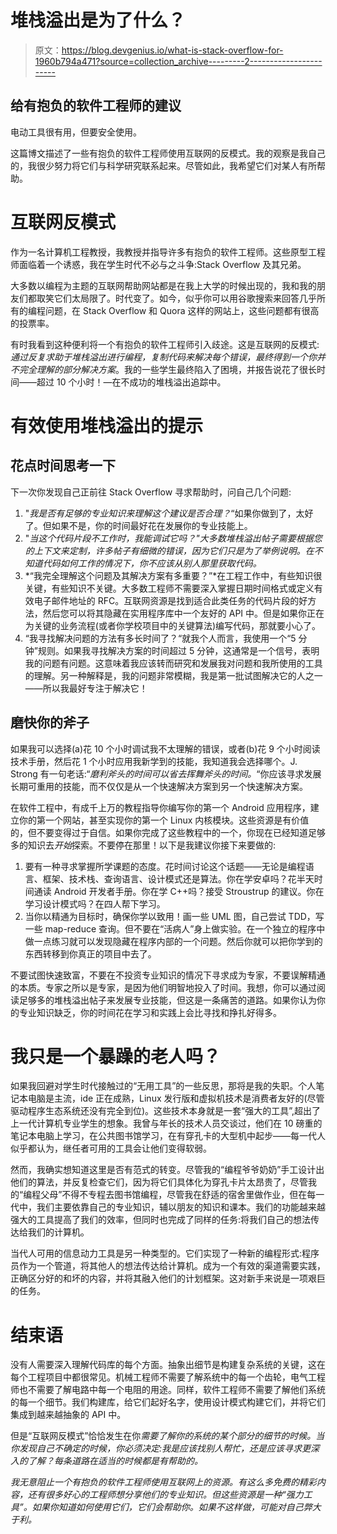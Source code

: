 # 堆栈溢出是为了什么？

> 原文：<https://blog.devgenius.io/what-is-stack-overflow-for-1960b794a471?source=collection_archive---------2----------------------->

## 给有抱负的软件工程师的建议

电动工具很有用，但要安全使用。

这篇博文描述了一些有抱负的软件工程师使用互联网的反模式。我的观察是我自己的，我很少努力将它们与科学研究联系起来。尽管如此，我希望它们对某人有所帮助。

# 互联网反模式

作为一名计算机工程教授，我教授并指导许多有抱负的软件工程师。这些原型工程师面临着一个诱惑，我在学生时代不必与之斗争:Stack Overflow 及其兄弟。

大多数以编程为主题的互联网帮助网站都是在我上大学的时候出现的，我和我的朋友们都取笑它们太局限了。时代变了。如今，似乎你可以用谷歌搜索来回答几乎所有的编程问题，在 Stack Overflow 和 Quora 这样的网站上，这些问题都有很高的投票率。

有时我看到这种便利将一个有抱负的软件工程师引入歧途。这是互联网的反模式:*通过反复求助于堆栈溢出进行编程，复制代码来解决每个错误，最终得到一个你并不完全理解的部分解决方案*。我的一些学生最终陷入了困境，并报告说花了很长时间——超过 10 个小时！—在不成功的堆栈溢出追踪中。

# 有效使用堆栈溢出的提示

## 花点时间思考一下

下一次你发现自己正前往 Stack Overflow 寻求帮助时，问自己几个问题:

1.  "*我是否有足够的专业知识来理解这个建议是否合理？*“如果你做到了，太好了。但如果不是，你的时间最好花在发展你的专业技能上。
2.  "*当这个代码片段不工作时，我能调试它吗？"大多数堆栈溢出帖子需要根据您的上下文来定制，许多帖子有细微的错误，因为它们只是为了举例说明。在不知道代码如何工作的情况下，你不应该从别人那里获取代码。*
3.  *“我完全理解这个问题及其解决方案有多重要？”*在工程工作中，有些知识很关键，有些知识不关键。大多数工程师不需要深入掌握日期时间格式或定义有效电子邮件地址的 RFC。互联网资源是找到适合此类任务的代码片段的好方法，然后您可以将其隐藏在实用程序库中一个友好的 API 中。但是如果你正在为关键的业务流程(或者你学校项目中的关键算法)编写代码，那就要小心了。
4.  “我寻找解决问题的方法有多长时间了？“就我个人而言，我使用一个“5 分钟”规则。如果我寻找解决方案的时间超过 5 分钟，这通常是一个信号，表明我的问题有问题。这意味着我应该转而研究和发展我对问题和我所使用的工具的理解。另一种解释是，我的问题非常模糊，我是第一批试图解决它的人之一——所以我最好专注于解决它！

## 磨快你的斧子

如果我可以选择(a)花 10 个小时调试我不太理解的错误，或者(b)花 9 个小时阅读技术手册，然后花 1 个小时应用我新学到的技能，我知道我会选择哪个。J. Strong 有一句老话:“*磨利斧头的时间可以省去挥舞斧头的时间。*“你应该寻求发展长期可重用的技能，而不仅仅是从一个快速解决方案到另一个快速解决方案。

在软件工程中，有成千上万的教程指导你编写你的第一个 Android 应用程序，建立你的第一个网站，甚至实现你的第一个 Linux 内核模块。这些资源是有价值的，但不要变得过于自信。如果你完成了这些教程中的一个，你现在已经知道足够多的知识去*开始*探索。不要停在那里！以下是我建议你接下来要做的:

1.  要有一种寻求掌握所学课题的态度。花时间讨论这个话题——无论是编程语言、框架、技术栈、查询语言、设计模式还是算法。你在学安卓吗？花半天时间通读 Android 开发者手册。你在学 C++吗？接受 Stroustrup 的建议。你在学习设计模式吗？在四人帮下学习。
2.  当你以精通为目标时，确保你学以致用！画一些 UML 图，自己尝试 TDD，写一些 map-reduce 查询。但不要在“活病人”身上做实验。在一个独立的程序中做一点练习就可以发现隐藏在程序内部的一个问题。然后你就可以把你学到的东西转移到你真正的项目中去了。

不要试图快速致富，不要在不投资专业知识的情况下寻求成为专家，不要误解精通的本质。专家之所以是专家，是因为他们明智地投入了时间。我想，你可以通过阅读足够多的堆栈溢出帖子来发展专业技能，但这是一条痛苦的道路。如果你认为你的专业知识缺乏，你的时间花在学习和实践上会比寻找和挣扎好得多。

# 我只是一个暴躁的老人吗？

如果我回避对学生时代接触过的“无用工具”的一些反思，那将是我的失职。个人笔记本电脑是主流，ide 正在成熟，Linux 发行版和虚拟机技术是消费者友好的(尽管驱动程序生态系统还没有完全到位)。这些技术本身就是一套“强大的工具”,超出了上一代计算机专业学生的想象。我曾与年长的技术人员交谈过，他们在 10 磅重的笔记本电脑上学习，在公共图书馆学习，在有穿孔卡的大型机中起步——每一代人似乎都认为，继任者可用的工具会让他们变得软弱。

然而，我确实想知道这里是否有范式的转变。尽管我的“编程爷爷奶奶”手工设计出他们的算法，并反复检查它们，因为将它们具体化为穿孔卡片太昂贵了，尽管我的“编程父母”不得不专程去图书馆编程，尽管我在舒适的宿舍里做作业，但在每一代中，我们主要依靠自己的专业知识，辅以朋友的知识和课本。我们的功能越来越强大的工具提高了我们的效率，但同时也完成了同样的任务:将我们自己的想法传达给我们的计算机。

当代人可用的信息动力工具是另一种类型的。它们实现了一种新的编程形式:程序员作为一个管道，将其他人的想法传达给计算机。成为一个有效的渠道需要实践，正确区分好的和坏的内容，并将其融入他们的计划框架。这对新手来说是一项艰巨的任务。

# 结束语

没有人需要深入理解代码库的每个方面。抽象出细节是构建复杂系统的关键，这在每个工程项目中都很常见。机械工程师不需要了解系统中的每一个齿轮，电气工程师也不需要了解电路中每一个电阻的用途。同样，软件工程师不需要了解他们系统的每一个细节。我们构建库，给它们起好名字，使用设计模式构建它们，并将它们集成到越来越抽象的 API 中。

但是“互联网反模式”恰恰发生在你*需要了解你的系统的某个部分的细节的时候。当你发现自己不确定的时候，你必须决定:我是应该找别人帮忙，还是应该寻求更深入的了解？每条道路在适当的时候都是有帮助的。*

*我无意阻止一个有抱负的软件工程师使用互联网上的资源。有这么多免费的精彩内容，还有很多好心的工程师想分享他们的专业知识。但这些资源是一种“强力工具”。如果你知道如何使用它们，它们会帮助你。如果不这样做，可能对自己弊大于利。*